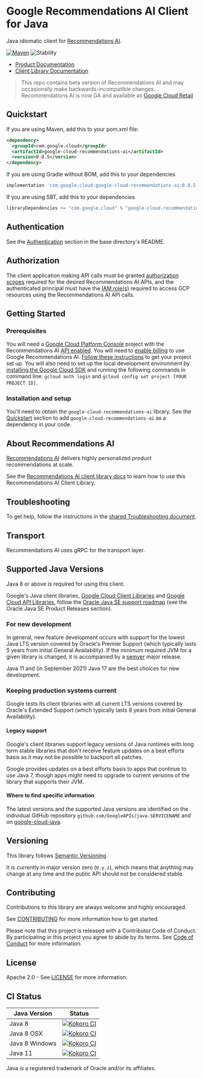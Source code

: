 # Google Recommendations AI Client for Java

Java idiomatic client for [Recommendations AI][product-docs].

[![Maven][maven-version-image]][maven-version-link]
![Stability][stability-image]

- [Product Documentation][product-docs]
- [Client Library Documentation][javadocs]
> This repo contains beta version of Recommendations AI and may occasionally
> make backwards-incompatible changes.
> Recommendations AI is now GA and available as
> [Google Cloud Retail](https://github.com/googleapis/java-retail)


## Quickstart


If you are using Maven, add this to your pom.xml file:


```xml
<dependency>
  <groupId>com.google.cloud</groupId>
  <artifactId>google-cloud-recommendations-ai</artifactId>
  <version>0.8.5</version>
</dependency>

```

If you are using Gradle without BOM, add this to your dependencies

```Groovy
implementation 'com.google.cloud:google-cloud-recommendations-ai:0.8.5'
```

If you are using SBT, add this to your dependencies

```Scala
libraryDependencies += "com.google.cloud" % "google-cloud-recommendations-ai" % "0.8.5"
```

## Authentication

See the [Authentication][authentication] section in the base directory's README.

## Authorization

The client application making API calls must be granted [authorization scopes][auth-scopes] required for the desired Recommendations AI APIs, and the authenticated principal must have the [IAM role(s)][predefined-iam-roles] required to access GCP resources using the Recommendations AI API calls.

## Getting Started

### Prerequisites

You will need a [Google Cloud Platform Console][developer-console] project with the Recommendations AI [API enabled][enable-api].
You will need to [enable billing][enable-billing] to use Google Recommendations AI.
[Follow these instructions][create-project] to get your project set up. You will also need to set up the local development environment by
[installing the Google Cloud SDK][cloud-sdk] and running the following commands in command line:
`gcloud auth login` and `gcloud config set project [YOUR PROJECT ID]`.

### Installation and setup

You'll need to obtain the `google-cloud-recommendations-ai` library.  See the [Quickstart](#quickstart) section
to add `google-cloud-recommendations-ai` as a dependency in your code.

## About Recommendations AI


[Recommendations AI][product-docs] delivers highly personalized product recommendations at scale.

See the [Recommendations AI client library docs][javadocs] to learn how to
use this Recommendations AI Client Library.






## Troubleshooting

To get help, follow the instructions in the [shared Troubleshooting document][troubleshooting].

## Transport

Recommendations AI uses gRPC for the transport layer.

## Supported Java Versions

Java 8 or above is required for using this client.

Google's Java client libraries,
[Google Cloud Client Libraries][cloudlibs]
and
[Google Cloud API Libraries][apilibs],
follow the
[Oracle Java SE support roadmap][oracle]
(see the Oracle Java SE Product Releases section).

### For new development

In general, new feature development occurs with support for the lowest Java
LTS version covered by  Oracle's Premier Support (which typically lasts 5 years
from initial General Availability). If the minimum required JVM for a given
library is changed, it is accompanied by a [semver][semver] major release.

Java 11 and (in September 2021) Java 17 are the best choices for new
development.

### Keeping production systems current

Google tests its client libraries with all current LTS versions covered by
Oracle's Extended Support (which typically lasts 8 years from initial
General Availability).

#### Legacy support

Google's client libraries support legacy versions of Java runtimes with long
term stable libraries that don't receive feature updates on a best efforts basis
as it may not be possible to backport all patches.

Google provides updates on a best efforts basis to apps that continue to use
Java 7, though apps might need to upgrade to current versions of the library
that supports their JVM.

#### Where to find specific information

The latest versions and the supported Java versions are identified on
the individual GitHub repository `github.com/GoogleAPIs/java-SERVICENAME`
and on [google-cloud-java][g-c-j].

## Versioning


This library follows [Semantic Versioning](http://semver.org/).


It is currently in major version zero (``0.y.z``), which means that anything may change at any time
and the public API should not be considered stable.


## Contributing


Contributions to this library are always welcome and highly encouraged.

See [CONTRIBUTING][contributing] for more information how to get started.

Please note that this project is released with a Contributor Code of Conduct. By participating in
this project you agree to abide by its terms. See [Code of Conduct][code-of-conduct] for more
information.


## License

Apache 2.0 - See [LICENSE][license] for more information.

## CI Status

Java Version | Status
------------ | ------
Java 8 | [![Kokoro CI][kokoro-badge-image-2]][kokoro-badge-link-2]
Java 8 OSX | [![Kokoro CI][kokoro-badge-image-3]][kokoro-badge-link-3]
Java 8 Windows | [![Kokoro CI][kokoro-badge-image-4]][kokoro-badge-link-4]
Java 11 | [![Kokoro CI][kokoro-badge-image-5]][kokoro-badge-link-5]

Java is a registered trademark of Oracle and/or its affiliates.

[product-docs]: https://cloud.google.com/recommendations-ai/
[javadocs]: https://cloud.google.com/java/docs/reference/google-cloud-recommendations-ai/latest/history
[kokoro-badge-image-1]: http://storage.googleapis.com/cloud-devrel-public/java/badges/java-recommendations-ai/java7.svg
[kokoro-badge-link-1]: http://storage.googleapis.com/cloud-devrel-public/java/badges/java-recommendations-ai/java7.html
[kokoro-badge-image-2]: http://storage.googleapis.com/cloud-devrel-public/java/badges/java-recommendations-ai/java8.svg
[kokoro-badge-link-2]: http://storage.googleapis.com/cloud-devrel-public/java/badges/java-recommendations-ai/java8.html
[kokoro-badge-image-3]: http://storage.googleapis.com/cloud-devrel-public/java/badges/java-recommendations-ai/java8-osx.svg
[kokoro-badge-link-3]: http://storage.googleapis.com/cloud-devrel-public/java/badges/java-recommendations-ai/java8-osx.html
[kokoro-badge-image-4]: http://storage.googleapis.com/cloud-devrel-public/java/badges/java-recommendations-ai/java8-win.svg
[kokoro-badge-link-4]: http://storage.googleapis.com/cloud-devrel-public/java/badges/java-recommendations-ai/java8-win.html
[kokoro-badge-image-5]: http://storage.googleapis.com/cloud-devrel-public/java/badges/java-recommendations-ai/java11.svg
[kokoro-badge-link-5]: http://storage.googleapis.com/cloud-devrel-public/java/badges/java-recommendations-ai/java11.html
[stability-image]: https://img.shields.io/badge/stability-preview-yellow
[maven-version-image]: https://img.shields.io/maven-central/v/com.google.cloud/google-cloud-recommendations-ai.svg
[maven-version-link]: https://search.maven.org/search?q=g:com.google.cloud%20AND%20a:google-cloud-recommendations-ai&core=gav
[authentication]: https://github.com/googleapis/google-cloud-java#authentication
[auth-scopes]: https://developers.google.com/identity/protocols/oauth2/scopes
[predefined-iam-roles]: https://cloud.google.com/iam/docs/understanding-roles#predefined_roles
[iam-policy]: https://cloud.google.com/iam/docs/overview#cloud-iam-policy
[developer-console]: https://console.developers.google.com/
[create-project]: https://cloud.google.com/resource-manager/docs/creating-managing-projects
[cloud-sdk]: https://cloud.google.com/sdk/
[troubleshooting]: https://github.com/googleapis/google-cloud-common/blob/main/troubleshooting/readme.md#troubleshooting
[contributing]: https://github.com/googleapis/java-recommendations-ai/blob/main/CONTRIBUTING.md
[code-of-conduct]: https://github.com/googleapis/java-recommendations-ai/blob/main/CODE_OF_CONDUCT.md#contributor-code-of-conduct
[license]: https://github.com/googleapis/java-recommendations-ai/blob/main/LICENSE
[enable-billing]: https://cloud.google.com/apis/docs/getting-started#enabling_billing
[enable-api]: https://console.cloud.google.com/flows/enableapi?apiid=recommendationengine.googleapis.com
[libraries-bom]: https://github.com/GoogleCloudPlatform/cloud-opensource-java/wiki/The-Google-Cloud-Platform-Libraries-BOM
[shell_img]: https://gstatic.com/cloudssh/images/open-btn.png

[semver]: https://semver.org/
[cloudlibs]: https://cloud.google.com/apis/docs/client-libraries-explained
[apilibs]: https://cloud.google.com/apis/docs/client-libraries-explained#google_api_client_libraries
[oracle]: https://www.oracle.com/java/technologies/java-se-support-roadmap.html
[g-c-j]: http://github.com/googleapis/google-cloud-java
